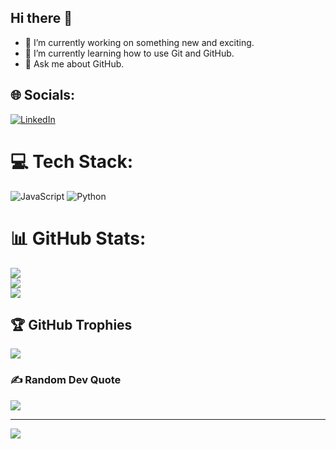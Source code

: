 ## Hi there 👋

- 🔭 I’m currently working on something new and exciting.
- 🌱 I’m currently learning how to use Git and GitHub.
- 💬 Ask me about GitHub.
<!--
Here are some ideas to get you started:
**JuanV3/JuanV3** is a ✨ _special_ ✨ repository because its `README.md` (this file) appears on your GitHub profile.
- 👯 I’m looking to collaborate on ...
- 🤔 I’m looking for help with ...
- 📫 How to reach me: ...
- 😄 Pronouns: ...
- ⚡ Fun fact: ...
-->





## 🌐 Socials:
[![LinkedIn](https://img.shields.io/badge/LinkedIn-%230077B5.svg?logo=linkedin&logoColor=white)](https://linkedin.com/in/www.linkedin.com/in/juan-velez-a847b1303) 

# 💻 Tech Stack:
![JavaScript](https://img.shields.io/badge/javascript-%23323330.svg?style=for-the-badge&logo=javascript&logoColor=%23F7DF1E) ![Python](https://img.shields.io/badge/python-3670A0?style=for-the-badge&logo=python&logoColor=ffdd54)
# 📊 GitHub Stats:
![](https://github-readme-stats.vercel.app/api?username=JuanV3&theme=blueberry&hide_border=false&include_all_commits=false&count_private=false)<br/>
![](https://github-readme-streak-stats.herokuapp.com/?user=JuanV3&theme=blueberry&hide_border=false)<br/>
![](https://github-readme-stats.vercel.app/api/top-langs/?username=JuanV3&theme=blueberry&hide_border=false&include_all_commits=false&count_private=false&layout=compact)

## 🏆 GitHub Trophies
![](https://github-profile-trophy.vercel.app/?username=JuanV3&theme=tokyonight&no-frame=false&no-bg=true&margin-w=4)

### ✍️ Random Dev Quote
![](https://quotes-github-readme.vercel.app/api?type=horizontal&theme=radical)

---
[![](https://visitcount.itsvg.in/api?id=JuanV3&icon=10&color=1)](https://visitcount.itsvg.in)

<!-- Proudly created with GPRM ( https://gprm.itsvg.in ) -->
